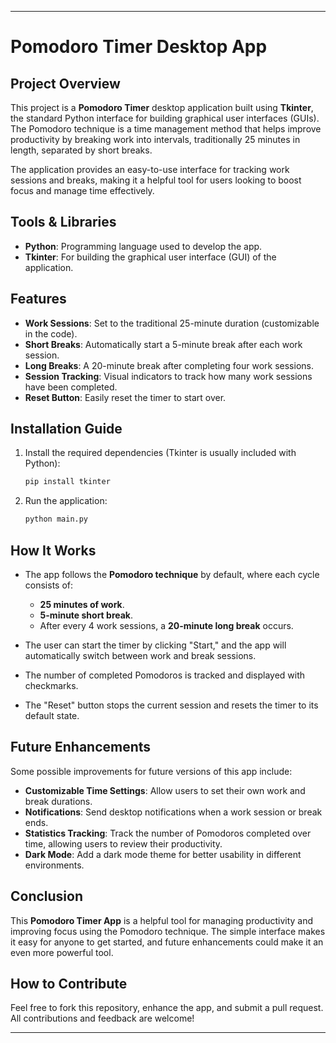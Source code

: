 
---

# Pomodoro Timer Desktop App

## Project Overview

This project is a **Pomodoro Timer** desktop application built using **Tkinter**, the standard Python interface for building graphical user interfaces (GUIs). The Pomodoro technique is a time management method that helps improve productivity by breaking work into intervals, traditionally 25 minutes in length, separated by short breaks.

The application provides an easy-to-use interface for tracking work sessions and breaks, making it a helpful tool for users looking to boost focus and manage time effectively.

## Tools & Libraries

- **Python**: Programming language used to develop the app.
- **Tkinter**: For building the graphical user interface (GUI) of the application.

## Features

- **Work Sessions**: Set to the traditional 25-minute duration (customizable in the code).
- **Short Breaks**: Automatically start a 5-minute break after each work session.
- **Long Breaks**: A 20-minute break after completing four work sessions.
- **Session Tracking**: Visual indicators to track how many work sessions have been completed.
- **Reset Button**: Easily reset the timer to start over.

## Installation Guide

1. Install the required dependencies (Tkinter is usually included with Python):
   ```bash
   pip install tkinter
   ```

2. Run the application:
   ```bash
   python main.py
   ```

## How It Works

- The app follows the **Pomodoro technique** by default, where each cycle consists of:
  - **25 minutes of work**.
  - **5-minute short break**.
  - After every 4 work sessions, a **20-minute long break** occurs.
  
- The user can start the timer by clicking "Start," and the app will automatically switch between work and break sessions.
- The number of completed Pomodoros is tracked and displayed with checkmarks.
- The "Reset" button stops the current session and resets the timer to its default state.

## Future Enhancements

Some possible improvements for future versions of this app include:

- **Customizable Time Settings**: Allow users to set their own work and break durations.
- **Notifications**: Send desktop notifications when a work session or break ends.
- **Statistics Tracking**: Track the number of Pomodoros completed over time, allowing users to review their productivity.
- **Dark Mode**: Add a dark mode theme for better usability in different environments.

## Conclusion

This **Pomodoro Timer App** is a helpful tool for managing productivity and improving focus using the Pomodoro technique. The simple interface makes it easy for anyone to get started, and future enhancements could make it an even more powerful tool.

## How to Contribute

Feel free to fork this repository, enhance the app, and submit a pull request. All contributions and feedback are welcome!

---

